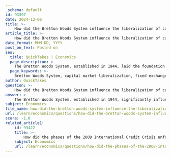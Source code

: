 ```yaml
---
_schema: default
id: 93397
date: 2024-12-06
title: >-
    How did the Bretton Woods System influence the liberalization of capital markets?
article_title: >-
    How did the Bretton Woods System influence the liberalization of capital markets?
date_format: MMM DD, YYYY
post_on_text: Posted on
seo:
  title: QuickTakes | Economics
  page_description: >-
    The Bretton Woods System, established in 1944, laid the foundation for international monetary stability but eventually led to the liberalization of capital markets through the transition to floating exchange rates and financial deregulation.
  page_keywords: >-
    Bretton Woods System, capital market liberalization, fixed exchange rates, floating exchange rates, IMF, World Bank, financial deregulation, global economic integration, foreign investment, international trade
author: QuickTakes
question: >-
    How did the Bretton Woods System influence the liberalization of capital markets?
answer: >-
    The Bretton Woods System, established in 1944, significantly influenced the liberalization of capital markets in several ways. Initially, the system was designed to create a stable international monetary framework that relied on fixed exchange rates and limited capital mobility. This arrangement aimed to promote economic stability and prevent the competitive devaluations that had characterized the interwar period.\n\n1. **Foundation for International Institutions**: The Bretton Woods Conference led to the creation of key institutions such as the International Monetary Fund (IMF) and the World Bank. These institutions provided financial support and guidance to countries, facilitating their participation in global trade and encouraging the gradual opening of capital markets.\n\n2. **Transition to Floating Exchange Rates**: The rigidity of the Bretton Woods System became increasingly incompatible with the diverse economic realities faced by member countries. By the early 1970s, the system collapsed, leading to the adoption of floating exchange rates. This transition allowed countries greater autonomy in managing their economies and responding to market conditions, which in turn encouraged the liberalization of capital markets as nations sought to attract foreign investment and integrate into the global economy.\n\n3. **Deregulation of Financial Markets**: Following the end of the Bretton Woods System, there was a wave of deregulation in domestic financial markets. The liberalization of capital markets was seen as a necessary step to foster economic growth and competitiveness. This deregulation allowed for the expansion of financial instruments and increased cross-border capital flows, which were previously restricted under the Bretton Woods framework.\n\n4. **Global Economic Integration**: The Bretton Woods System laid the groundwork for a more interconnected global economy. As countries began to liberalize their capital markets, they became more integrated into the global financial system, leading to increased foreign direct investment and portfolio investment. This integration was facilitated by the stability and predictability that the Bretton Woods institutions initially provided.\n\nIn summary, while the Bretton Woods System itself was characterized by restricted capital mobility, its eventual collapse and the subsequent shift towards floating exchange rates and deregulation paved the way for the liberalization of capital markets. This transformation has had lasting effects on global finance, shaping the dynamics of international trade and investment in the decades that followed.
subject: Economics
file_name: how-did-the-bretton-woods-system-influence-the-liberalization-of-capital-markets.md
url: /learn/economics/questions/how-did-the-bretton-woods-system-influence-the-liberalization-of-capital-markets
score: -1.0
related_article1:
    id: 93422
    title: >-
        How did the phases of the 2008 International Credit Crisis unfold, and what were the key turning points?
    subject: Economics
    url: /learn/economics/questions/how-did-the-phases-of-the-2008-international-credit-crisis-unfold-and-what-were-the-key-turning-points
---
```


&nbsp;